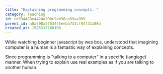 ```yaml
---
title: "Explaining programming concepts. "
category: Teaching
id: cd334498e4424a908c9eb36ca39aa909
parent_id: a0a508a5753445eeba731cf84f21a08b
created_at: 1585315260103
---
```


While watching beginner javascript by wes bos, understood that imagining computer is a human is a fantastic way of explaining concepts. 

Since programming is "talking to a computer" in a specific (langiage) manner. When trying to explain use real examples as if you are talking to another human.
    